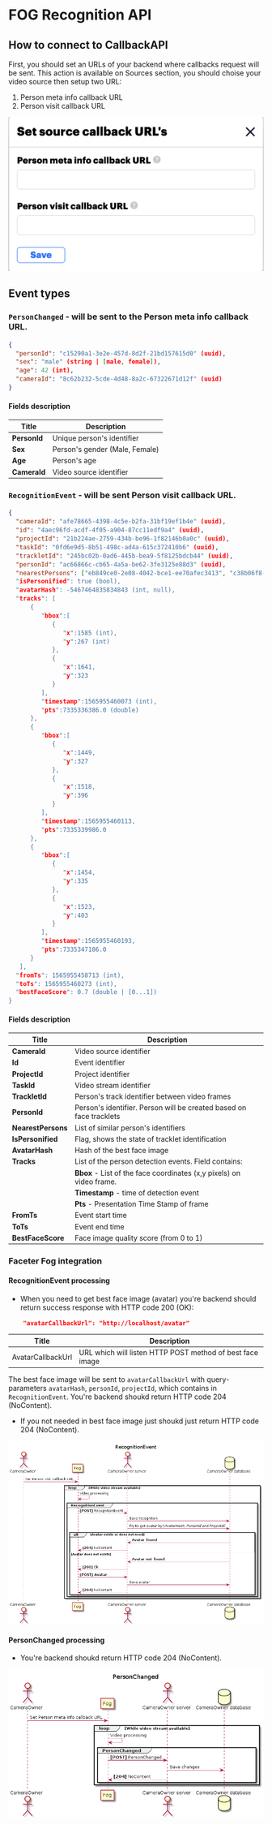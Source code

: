 # FOG Recognition API

## How to connect to CallbackAPI

First, you should set an URLs of your backend where callbacks request will be sent. This action is available on Sources section, you should choise your video source then setup two URL: 
1. Person meta info callback URL
2. Person visit callback URL

![Video source URLs](images/SourceURLs.png)

## Event types

### `PersonChanged` - will be sent to the Person meta info callback URL.

```json
{
  "personId": "c15290a1-3e2e-457d-8d2f-21bd157615d0" (uuid),
  "sex": "male" (string | [male, female]),
  "age": 42 (int),
  "cameraId": "8c62b232-5cde-4d48-8a2c-67322671d12f" (uuid)
}
```

#### Fields description

| Title |  Description |
| ------ | ------ |
|  **PersonId**  | Unique person's identifier  |
|  **Sex**  | Person's gender (Male, Female) |
|  **Age**  | Person's age |
|  **CameraId**  | Video source identifier |

### `RecognitionEvent` - will be sent Person visit callback URL.

```json
{
  "cameraId": "afe78665-4398-4c5e-b2fa-31bf19ef1b4e" (uuid),
  "id": "4aec96fd-acdf-4f05-a904-87cc11edf9a4" (uuid),
  "projectId": "21b224ae-2759-434b-be96-1f82146b0a0c" (uuid),
  "taskId": "0fd6e9d5-8b51-498c-ad4a-615c372410b6" (uuid),
  "trackletId": "245bc02b-0ad6-445b-bea9-5f8125bdcb44" (uuid),
  "personId": "ac66866c-cb65-4a5a-be62-3fe3125e88d3" (uuid),
  "nearestPersons": ["eb849ce0-2e08-4042-bce1-ee70afec3413", "c38b06f8-9cfa-46cf-a928-0a8bb3000aee, "263d523a-4d4f-4ae0-8ecd-cbfc0e552f38" (uuid)],
  "isPersonified": true (bool),
  "avatarHash": -5467464835834843 (int, null),
  "tracks": [
      {
         "bbox":[
            {
               "x":1585 (int),
               "y":267 (int)
            },
            {
               "x":1641,
               "y":323
            }
         ],
         "timestamp":1565955460073 (int),
         "pts":7335336386.0 (double)
      },
      {
         "bbox":[
            {
               "x":1449,
               "y":327
            },
            {
               "x":1518,
               "y":396
            }
         ],
         "timestamp":1565955460113,
         "pts":7335339986.0
      },
      {
         "bbox":[
            {
               "x":1454,
               "y":335
            },
            {
               "x":1523,
               "y":403
            }
         ],
         "timestamp":1565955460193,
         "pts":7335347186.0
      }
   ],
  "fromTs": 1565955458713 (int),
  "toTs": 1565955460273 (int),
  "bestFaceScore": 0.7 (double | [0...1])
}
```

#### Fields description

| Title |  Description |
| ------ | ------ |
|  **CameraId**  | Video source identifier |
|  **Id**  | Event identifier |
|  **ProjectId**  | Project identifier |
|  **TaskId**  | Video stream identifier |
|  **TrackletId**  | Person's track identifier between video frames |
|  **PersonId**  | Person's identifier. Person will be created based on face tracklets |
|  **NearestPersons**  | List of similar person's identifiers |
|  **IsPersonified**  | Flag, shows the state of tracklet identification |
|  **AvatarHash**  | Hash of the best face image  |
|  **Tracks**  | List of the person detection events. Field contains: |
| | **Bbox** - List of the face coordinates (x,y pixels) on video frame. |
| | **Timestamp** - time of detection event |
| | **Pts** - Presentation Time Stamp of frame |
|  **FromTs**  | Event start time |
|  **ToTs**  | Event end time |
|  **BestFaceScore**  | Face image quality score (from 0 to 1) |

### Faceter Fog integration

#### RecognitionEvent processing

* When you need to get best face image (avatar) you're backend should return success response with HTTP code 200 (OK):

```json
	"avatarCallbackUrl": "http://localhost/avatar"
```

| Title |  Description |
| ------ | ------ |
|  AvatarCallbackUrl  | URL which will listen HTTP POST method of best face image |

The best face image will be sent to `avatarCallbackUrl` with query-parameters `avatarHash`, `personId`, `projectId`, which contains in `RecognitionEvent`.
You're backend shoukd return HTTP code 204 (NoContent).

* If you not needed in best face image just shoukd just return HTTP code 204 (NoContent).

![Recognition event](images/RecognitionEvent.png)

#### PersonChanged processing

* You're backend shoukd return HTTP code 204 (NoContent).

![Person changed](images/PersonChanged.png)
